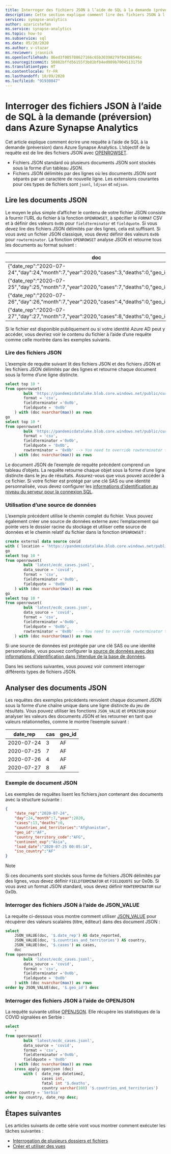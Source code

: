 ```yaml
---
title: Interroger des fichiers JSON à l’aide de SQL à la demande (préversion)
description: Cette section explique comment lire des fichiers JSON à l’aide de SQL à la demande dans Azure Synapse Analytics.
services: synapse-analytics
author: azaricstefan
ms.service: synapse-analytics
ms.topic: how-to
ms.subservice: sql
ms.date: 05/20/2020
ms.author: v-stazar
ms.reviewer: jrasnick
ms.openlocfilehash: 86ed3f005788627166c65b30398279f04388546c
ms.sourcegitcommit: 50802bffd56155f3b01bfb4ed009b70045131750
ms.translationtype: HT
ms.contentlocale: fr-FR
ms.lasthandoff: 10/09/2020
ms.locfileid: "91930847"
---
```

# <a name="query-json-files-using-sql-on-demand-preview-in-azure-synapse-analytics"></a>Interroger des fichiers JSON à l’aide de SQL à la demande (préversion) dans Azure Synapse Analytics

Cet article explique comment écrire une requête à l’aide de SQL à la demande (préversion) dans Azure Synapse Analytics. L’objectif de la requête est de lire des fichiers JSON avec [OPENROWSET](develop-openrowset.md). 
- Fichiers JSON standard où plusieurs documents JSON sont stockés sous la forme d’un tableau JSON.
- Fichiers JSON délimités par des lignes où les documents JSON sont séparés par un caractère de nouvelle ligne. Les extensions courantes pour ces types de fichiers sont `jsonl`, `ldjson` et `ndjson`.

## <a name="read-json-documents"></a>Lire les documents JSON

Le moyen le plus simple d’afficher le contenu de votre fichier JSON consiste à fournir l’URL du fichier à la fonction `OPENROWSET`, à spécifier le `FORMAT` CSV et à définir des valeurs `0x0b` pour `fieldterminator` et `fieldquote`. Si vous devez lire des fichiers JSON délimités par des lignes, cela est suffisant. Si vous avez un fichier JSON classique, vous devez définir des valeurs `0x0b` pour `rowterminator`. La fonction `OPENROWSET` analyse JSON et retourne tous les documents au format suivant :

| doc |
| --- |
|{"date_rep":"2020-07-24","day":24,"month":7,"year":2020,"cases":3,"deaths":0,"geo_id":"AF"}|
|{"date_rep":"2020-07-25","day":25,"month":7,"year":2020,"cases":7,"deaths":0,"geo_id":"AF"}|
|{"date_rep":"2020-07-26","day":26,"month":7,"year":2020,"cases":4,"deaths":0,"geo_id":"AF"}|
|{"date_rep":"2020-07-27","day":27,"month":7,"year":2020,"cases":8,"deaths":0,"geo_id":"AF"}|

Si le fichier est disponible publiquement ou si votre identité Azure AD peut y accéder, vous devriez voir le contenu du fichier à l’aide d’une requête comme celle montrée dans les exemples suivants.

### <a name="read-json-files"></a>Lire des fichiers JSON

L’exemple de requête suivant lit des fichiers JSON et des fichiers JSON et les fichiers JSON délimités par des lignes et retourne chaque document sous la forme d’une ligne distincte.

```sql
select top 10 *
from openrowset(
        bulk 'https://pandemicdatalake.blob.core.windows.net/public/curated/covid-19/ecdc_cases/latest/ecdc_cases.jsonl',
        format = 'csv',
        fieldterminator ='0x0b',
        fieldquote = '0x0b'
    ) with (doc nvarchar(max)) as rows
go
select top 10 *
from openrowset(
        bulk 'https://pandemicdatalake.blob.core.windows.net/public/curated/covid-19/ecdc_cases/latest/ecdc_cases.json',
        format = 'csv',
        fieldterminator ='0x0b',
        fieldquote = '0x0b',
        rowterminator = '0x0b' --> You need to override rowterminator to read classic JSON
    ) with (doc nvarchar(max)) as rows
```

Le document JSON de l’exemple de requête précédent comprend un tableau d’objets. La requête retourne chaque objet sous la forme d’une ligne distincte dans le jeu de résultats. Assurez-vous que vous pouvez accéder à ce fichier. Si votre fichier est protégé par une clé SAS ou une identité personnalisée, vous devez configurer les [informations d’identification au niveau du serveur pour la connexion SQL](develop-storage-files-storage-access-control.md?tabs=shared-access-signature#server-scoped-credential). 

### <a name="data-source-usage"></a>Utilisation d’une source de données

L’exemple précédent utilise le chemin complet du fichier. Vous pouvez également créer une source de données externe avec l’emplacement qui pointe vers le dossier racine du stockage et utiliser cette source de données et le chemin relatif du fichier dans la fonction `OPENROWSET` :

```sql
create external data source covid
with ( location = 'https://pandemicdatalake.blob.core.windows.net/public/curated/covid-19/ecdc_cases' );
go
select top 10 *
from openrowset(
        bulk 'latest/ecdc_cases.jsonl',
        data_source = 'covid',
        format = 'csv',
        fieldterminator ='0x0b',
        fieldquote = '0x0b'
    ) with (doc nvarchar(max)) as rows
go
select top 10 *
from openrowset(
        bulk 'latest/ecdc_cases.json',
        data_source = 'covid',
        format = 'csv',
        fieldterminator ='0x0b',
        fieldquote = '0x0b',
        rowterminator = '0x0b' --> You need to override rowterminator to read classic JSON
    ) with (doc nvarchar(max)) as rows
```

Si une source de données est protégée par une clé SAS ou une identité personnalisée, vous pouvez configurer la [source de données avec des informations d’identification dans l’étendue de la base de données](develop-storage-files-storage-access-control.md?tabs=shared-access-signature#database-scoped-credential).

Dans les sections suivantes, vous pouvez voir comment interroger différents types de fichiers JSON.

## <a name="parse-json-documents"></a>Analyser des documents JSON

Les requêtes des exemples précédents renvoient chaque document JSON sous la forme d’une chaîne unique dans une ligne distincte du jeu de résultats. Vous pouvez utiliser les fonctions `JSON_VALUE` et `OPENJSON` pour analyser les valeurs des documents JSON et les retourner en tant que valeurs relationnelles, comme le montre l’exemple suivant :

| date\_rep | cas | geo\_id |
| --- | --- | --- |
| 2020-07-24 | 3 | AF |
| 2020-07-25 | 7 | AF |
| 2020-07-26 | 4 | AF |
| 2020-07-27 | 8| AF |

### <a name="sample-json-document"></a>Exemple de document JSON

Les exemples de requêtes lisent les fichiers *json* contenant des documents avec la structure suivante :

```json
{
    "date_rep":"2020-07-24",
    "day":24,"month":7,"year":2020,
    "cases":13,"deaths":0,
    "countries_and_territories":"Afghanistan",
    "geo_id":"AF",
    "country_territory_code":"AFG",
    "continent_exp":"Asia",
    "load_date":"2020-07-25 00:05:14",
    "iso_country":"AF"
}
```

> [!NOTE]
> Si ces documents sont stockés sous forme de fichiers JSON délimités par des lignes, vous devez définir `FIELDTERMINATOR` et `FIELDQUOTE` sur 0x0b. Si vous avez un format JSON standard, vous devez définir `ROWTERMINATOR` sur 0x0b.

### <a name="query-json-files-using-json_value"></a>Interroger des fichiers JSON à l’aide de JSON_VALUE

La requête ci-dessous vous montre comment utiliser [JSON_VALUE](/sql/t-sql/functions/json-value-transact-sql?toc=/azure/synapse-analytics/toc.json&bc=/azure/synapse-analytics/breadcrumb/toc.json&view=azure-sqldw-latest) pour récupérer des valeurs scalaires (titre, éditeur) dans des document JSON :

```sql
select
    JSON_VALUE(doc, '$.date_rep') AS date_reported,
    JSON_VALUE(doc, '$.countries_and_territories') AS country,
    JSON_VALUE(doc, '$.cases') as cases,
    doc
from openrowset(
        bulk 'latest/ecdc_cases.jsonl',
        data_source = 'covid',
        format = 'csv',
        fieldterminator ='0x0b',
        fieldquote = '0x0b'
    ) with (doc nvarchar(max)) as rows
order by JSON_VALUE(doc, '$.geo_id') desc
```

### <a name="query-json-files-using-openjson"></a>Interroger des fichiers JSON à l’aide de OPENJSON

La requête suivante utilise [OPENJSON](/sql/t-sql/functions/openjson-transact-sql?toc=/azure/synapse-analytics/toc.json&bc=/azure/synapse-analytics/breadcrumb/toc.json&view=azure-sqldw-latest). Elle récupère les statistiques de la COVID signalées en Serbie :

```sql
select
    *
from openrowset(
        bulk 'latest/ecdc_cases.jsonl',
        data_source = 'covid',
        format = 'csv',
        fieldterminator ='0x0b',
        fieldquote = '0x0b'
    ) with (doc nvarchar(max)) as rows
    cross apply openjson (doc)
        with (  date_rep datetime2,
                cases int,
                fatal int '$.deaths',
                country varchar(100) '$.countries_and_territories')
where country = 'Serbia'
order by country, date_rep desc;
```

## <a name="next-steps"></a>Étapes suivantes

Les articles suivants de cette série vont vous montrer comment exécuter les tâches suivantes :

- [Interrogation de plusieurs dossiers et fichiers](query-folders-multiple-csv-files.md)
- [Créer et utiliser des vues](create-use-views.md)
